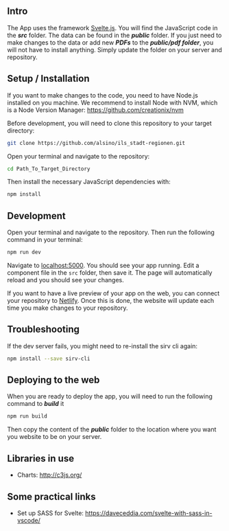 ## Intro
The App uses the framework [Svelte.js](http://svelte.dev/). You will find the JavaScript code in the ***src*** folder. The data can be found in the ***public*** folder. If you just need to make changes to the data or add new ***PDFs*** to the ***public/pdf folder***, you will not have to install anything. Simply update the folder on your server and repository. 

## Setup / Installation

If you want to make changes to the code, you need to have Node.js installed on you machine. We recommend to install Node with NVM, which is a Node Version Manager: https://github.com/creationix/nvm

Before development, you will need to clone this repository to your target directory:
```bash 
git clone https://github.com/alsino/ils_stadt-regionen.git
```

Open your terminal and navigate to the repository: 
```bash
cd Path_To_Target_Directory
```

Then install the necessary JavaScript dependencies with: 
```bash
npm install
```

## Development
Open your terminal and navigate to the repository. Then run the following command in your terminal:
```bash
npm run dev
```

Navigate to [localhost:5000](http://localhost:5000). You should see your app running. Edit a component file in the `src` folder, then save it. The page will automatically reload and you should see your changes.

If you want to have a live preview of your app on the web, you can connect your repository to [Netlify](https://www.netlify.com/). Once this is done, the website will update each time you make changes to your repository.


##  Troubleshooting
If the dev server fails, you might need to re-install the sirv cli again:
```bash
npm install --save sirv-cli
```

## Deploying to the web
When you are ready to deploy the app, you will need to run the following command to ***build*** it
```bash
npm run build
```
Then copy the content of the ***public*** folder to the location where you want you website to be on your server.


## Libraries in use

* Charts: http://c3js.org/

## Some practical links 
* Set up SASS for Svelte: https://daveceddia.com/svelte-with-sass-in-vscode/